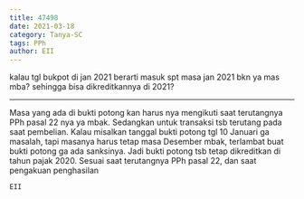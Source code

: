 ```yaml
---
title: 47498
date: 2021-03-18
category: Tanya-SC
tags: PPh
author: EII
---
```


kalau tgl bukpot di jan 2021 berarti masuk spt masa jan 2021 bkn ya mas mba? sehingga bisa dikreditkannya di 2021?

---

Masa yang ada di bukti potong kan harus nya mengikuti saat terutangnya PPh pasal 22 nya ya mbak. Sedangkan untuk transaksi tsb terutang pada saat pembelian. Kalau misalkan tanggal bukti potong tgl 10 Januari ga masalah, tapi masanya harus tetap masa Desember mbak, terlambat buat bukti potong ga ada sanksinya. Jadi bukti potong tsb tetap dikreditkan di tahun pajak 2020. Sesuai saat terutangnya PPh pasal 22, dan saat pengakuan penghasilan

`EII`
